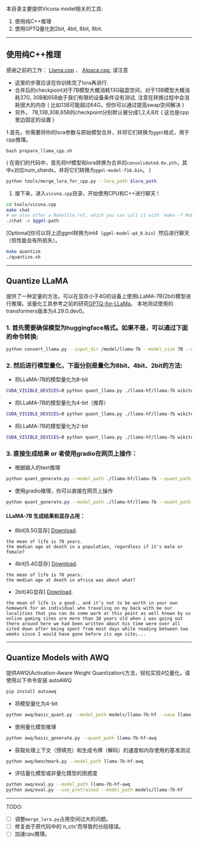 本目录主要提供Vicuna model相关的工具:
1. 使用纯C++推理
2. 使用GPTQ量化到2bit, 4bit, 6bit, 8bit.
---
## 使用纯C++推理
感谢之前的工作： [Llama.cpp](https://github.com/ggerganov/llama.cpp) 、 [Alpaca.cpp](https://github.com/antimatter15/alpaca.cpp), 请注意

   - 这里的步骤应该在你训练完了lora再进行.
   - 合并后的checkpoint对于7B模型大概消耗13G磁盘空间，对于13B模型大概消耗37G, 30B和65B由于我们有限的设备条件没有测试. 注意在转换过程中会消耗很大的内存 ( 比如13B可能超过64G，但你可以通过提高swap空间解决 )
   - 另外， 7B,13B,30B,65B的checkpoint分别默认被分成1,2,4,8片 ( 这也是cpp里边固定的设置 )

1.首先，你需要将你的lora参数与原始模型合并，并将它们转换为`ggml`格式，用于cpp推理。
```
bash prepare_llama_cpp.sh
```
 ( 在我们的代码中，首先将hf模型和lora转换为合并的`consolidated.0x.pth`，其中`x`对应num_shards，并将它们转换为`ggml-model-f16.bin`。 )
```bash 
python tools/merge_lora_for_cpp.py --lora_path $lora_path
```

1. 接下来，进入`vicuna.cpp`目录，开始使用CPU和C++进行聊天 !
```bash
cd tools/vicuna.cpp
make chat 
# we also offer a Makefile.ref, which you can call it with `make -f Makefile.ref `
./chat -m $ggml-path

```
[Optional]你可以将上述ggml转换为int4（`ggml-model-q4_0.bin`）然后进行聊天（但性能会有所损失）。
```bash
make quantize
./quantize.sh
```

---
## Quantize LLaMA
提供了一种定量的方法，可以在显存小于4G的设备上使用LLaMA-7B(2bit)模型进行推理。该量化工具参考之前的研究[GPTQ-for-LLaMa](https://github.com/qwopqwop200/GPTQ-for-LLaMa)。
本地测试使用的transformers版本为4.29.0.dev0。
### 1. 首先需要确保模型为huggingface格式。如果不是，可以通过下面的命令转换:
```bash 
python convert_llama.py --input_dir /model/llama-7b --model_size 7B --output_dir ./llama-hf
```
### 2. 然后进行模型量化，下面分别是量化为8bit、4bit、2bit的方法:
- 将LLaMA-7B的模型量化为8-bit
```bash
CUDA_VISIBLE_DEVICES=0 python quant_llama.py ./llama-hf/llama-7b wikitext2 --wbits 8 --true-sequential --act-order --groupsize 128 --save llama7b-8bit-128g.pt
```

- 将LLaMA-7B的模型量化为4-bit（推荐）
```bash
CUDA_VISIBLE_DEVICES=0 python quant_llama.py ./llama-hf/llama-7b wikitext2 --wbits 4 --true-sequential --act-order --groupsize 128 --save llama7b-4bit-128g.pt
```

- 将LLaMA-7B的模型量化为2-bit
```bash
CUDA_VISIBLE_DEVICES=0 python quant_llama.py ./llama-hf/llama-7b wikitext2 --wbits 2 --true-sequential --act-order --groupsize 128 --save llama7b-2bit-128g.pt
```
### 3. 直接生成结果 or 者使用gradio在网页上操作：
- 根据输入的text推理
```bash
python quant_generate.py --model_path ./llama-hf/llama-7b --quant_path llama7b-4bit-128g.pt --wbits 4 --groupsize 128 --text "the mean of life is"
```
- 使用gradio推理，你可以直接在网页上操作
```bash
python quant_generate.py --model_path ./llama-hf/llama-7b --quant_path llama7b-4bit-128g.pt --wbits 4 --groupsize 128 --gradio
```

#### LLaMA-7B 生成结果和显存占用：
- 8bit[8.5G显存] [Download](https://huggingface.co/Chinese-Vicuna/llama7b_8bit_128g).
```text
the mean of life is 70 years.
the median age at death in a population, regardless if it's male or female?
```
- 4bit[5.4G显存] [Download](https://huggingface.co/Chinese-Vicuna/llama7b_4bit_128g).
```text
the mean of life is 70 years.
the median age at death in africa was about what?
```
- 2bit[4G显存] [Download](https://huggingface.co/Chinese-Vicuna/llama7b_2bit_128g).
```text
the mean of life is a good., and it’s not to be worth in your own homework for an individual who traveling on my back with me our localities that you can do some work at this point as well known by us online gaming sites are more than 10 years old when i was going out there around here we had been written about his time were over all sited down after being spent from most days while reading between two weeks since I would have gone before its age site;...
```
---
## Quantize Models with AWQ
提供AWQ(Activation-Aware Weight Quantization)方法，轻松实现4位量化。请使用以下命令安装 autoAWQ
```bash
pip install autoawq
```
- 将模型量化为4-bit
```bash
python awq/basic_quant.py --model_path models/llama-7b-hf --save llama-7b-hf-awq
```

- 使用量化模型推理
```bash
python awq/basic_generate.py --quant_path llama-7b-hf-awq
```

- 获取处理上下文（预填充）和生成令牌（解码）的速度和内存使用的基准测试
```bash
python awq/benchmark.py --model_path llama-7b-hf-awq
```

- 评估量化模型或非量化模型的困惑度
```bash
python awq/eval.py --model_path llama-7b-hf-awq
python awq/eval.py --use_pretrained --model_path models/llama-7b-hf
```
---

TODO:
- [ ] 调整`merge_lora.py`占用空间过大的问题。
- [ ] 修复由于原代码中的`n_ctx'而导致的分段错误。
- [ ] 加速cpu推理。